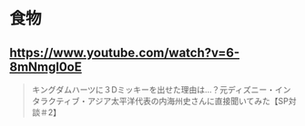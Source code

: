 # 食物

## https://www.youtube.com/watch?v=6-8mNmgl0oE

> キングダムハーツに３Dミッキーを出せた理由は…？元ディズニー・インタラクティブ・アジア太平洋代表の内海州史さんに直接聞いてみた【SP対談＃2】 
